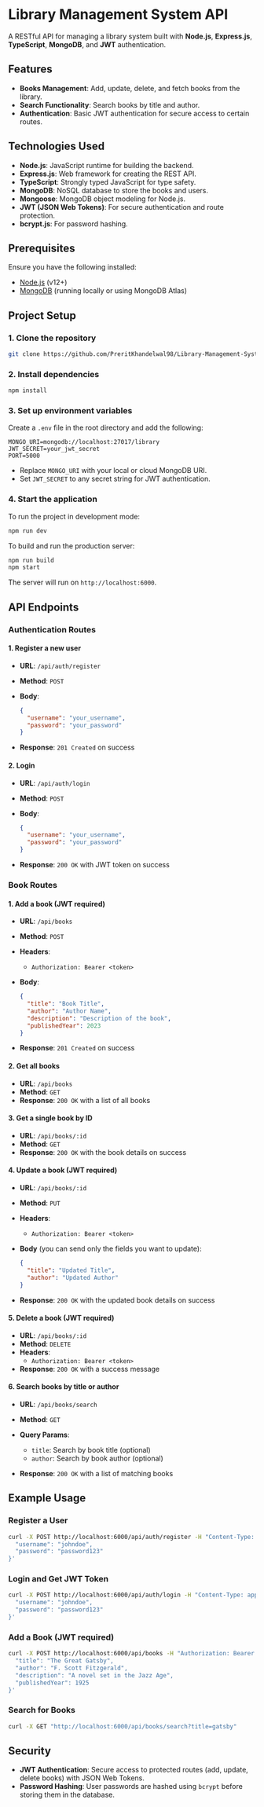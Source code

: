 # Library Management System API

A RESTful API for managing a library system built with **Node.js**, **Express.js**, **TypeScript**, **MongoDB**, and **JWT** authentication.

## Features

- **Books Management**: Add, update, delete, and fetch books from the library.
- **Search Functionality**: Search books by title and author.
- **Authentication**: Basic JWT authentication for secure access to certain routes.

## Technologies Used

- **Node.js**: JavaScript runtime for building the backend.
- **Express.js**: Web framework for creating the REST API.
- **TypeScript**: Strongly typed JavaScript for type safety.
- **MongoDB**: NoSQL database to store the books and users.
- **Mongoose**: MongoDB object modeling for Node.js.
- **JWT (JSON Web Tokens)**: For secure authentication and route protection.
- **bcrypt.js**: For password hashing.

## Prerequisites

Ensure you have the following installed:

- [Node.js](https://nodejs.org/en/) (v12+)
- [MongoDB](https://www.mongodb.com/try/download/community) (running locally or using MongoDB Atlas)

## Project Setup

### 1. Clone the repository

```bash
git clone https://github.com/PreritKhandelwal98/Library-Management-System
```

### 2. Install dependencies

```bash
npm install
```

### 3. Set up environment variables

Create a `.env` file in the root directory and add the following:

```plaintext
MONGO_URI=mongodb://localhost:27017/library
JWT_SECRET=your_jwt_secret
PORT=5000
```

- Replace `MONGO_URI` with your local or cloud MongoDB URI.
- Set `JWT_SECRET` to any secret string for JWT authentication.

### 4. Start the application

To run the project in development mode:

```bash
npm run dev
```

To build and run the production server:

```bash
npm run build
npm start
```

The server will run on `http://localhost:6000`.

## API Endpoints

### Authentication Routes

#### 1. Register a new user

- **URL**: `/api/auth/register`
- **Method**: `POST`
- **Body**: 

  ```json
  {
    "username": "your_username",
    "password": "your_password"
  }
  ```

- **Response**: `201 Created` on success

#### 2. Login

- **URL**: `/api/auth/login`
- **Method**: `POST`
- **Body**:

  ```json
  {
    "username": "your_username",
    "password": "your_password"
  }
  ```

- **Response**: `200 OK` with JWT token on success

### Book Routes

#### 1. Add a book (JWT required)

- **URL**: `/api/books`
- **Method**: `POST`
- **Headers**: 
  - `Authorization: Bearer <token>`
- **Body**:

  ```json
  {
    "title": "Book Title",
    "author": "Author Name",
    "description": "Description of the book",
    "publishedYear": 2023
  }
  ```

- **Response**: `201 Created` on success

#### 2. Get all books

- **URL**: `/api/books`
- **Method**: `GET`
- **Response**: `200 OK` with a list of all books

#### 3. Get a single book by ID

- **URL**: `/api/books/:id`
- **Method**: `GET`
- **Response**: `200 OK` with the book details on success

#### 4. Update a book (JWT required)

- **URL**: `/api/books/:id`
- **Method**: `PUT`
- **Headers**: 
  - `Authorization: Bearer <token>`
- **Body** (you can send only the fields you want to update):

  ```json
  {
    "title": "Updated Title",
    "author": "Updated Author"
  }
  ```

- **Response**: `200 OK` with the updated book details on success

#### 5. Delete a book (JWT required)

- **URL**: `/api/books/:id`
- **Method**: `DELETE`
- **Headers**: 
  - `Authorization: Bearer <token>`
- **Response**: `200 OK` with a success message

#### 6. Search books by title or author

- **URL**: `/api/books/search`
- **Method**: `GET`
- **Query Params**:
  - `title`: Search by book title (optional)
  - `author`: Search by book author (optional)

- **Response**: `200 OK` with a list of matching books

## Example Usage

### Register a User

```bash
curl -X POST http://localhost:6000/api/auth/register -H "Content-Type: application/json" -d '{
  "username": "johndoe",
  "password": "password123"
}'
```

### Login and Get JWT Token

```bash
curl -X POST http://localhost:6000/api/auth/login -H "Content-Type: application/json" -d '{
  "username": "johndoe",
  "password": "password123"
}'
```

### Add a Book (JWT required)

```bash
curl -X POST http://localhost:6000/api/books -H "Authorization: Bearer <your_jwt_token>" -H "Content-Type: application/json" -d '{
  "title": "The Great Gatsby",
  "author": "F. Scott Fitzgerald",
  "description": "A novel set in the Jazz Age",
  "publishedYear": 1925
}'
```

### Search for Books

```bash
curl -X GET "http://localhost:6000/api/books/search?title=gatsby"
```

## Security

- **JWT Authentication**: Secure access to protected routes (add, update, delete books) with JSON Web Tokens.
- **Password Hashing**: User passwords are hashed using `bcrypt` before storing them in the database.

